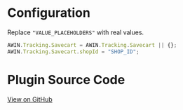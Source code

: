 
# Configuration

Replace `"VALUE_PLACEHOLDERS"` with real values.

``` javascript
AWIN.Tracking.Savecart = AWIN.Tracking.Savecart || {};
AWIN.Tracking.Savecart.shopId = "SHOP_ID";
```



# Plugin Source Code

[View on
GitHub](https://github.com/awin/awin-tracking/blob/master/web/thirdparty/savecart.js)